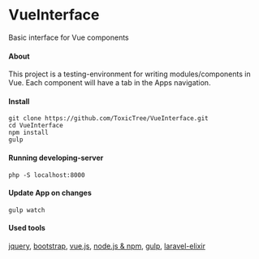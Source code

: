 # VueInterface
Basic interface for Vue components

#### About
This project is a testing-environment for writing modules/components in Vue.
Each component will have a tab in the Apps navigation.

#### Install
    git clone https://github.com/ToxicTree/VueInterface.git
    cd VueInterface
    npm install
    gulp

#### Running developing-server
    php -S localhost:8000

#### Update App on changes
    gulp watch

#### Used tools
[jquery](http://jquery.com), [bootstrap](http://getbootstrap.com/), [vue.js](https://vuejs.org/), [node.js & npm](https://nodejs.org/en/), [gulp](http://gulpjs.com/), [laravel-elixir](https://laravel.com/docs/5.2/elixir)
